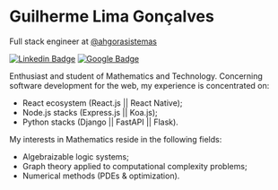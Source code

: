 # Guilherme Lima Gonçalves

Full stack engineer at [@ahgorasistemas](https://ahgora.com/)

[![Linkedin Badge](https://img.shields.io/badge/-Guilherme%20Lima%20Gonçalves-6633cc?style=flat-square&labelColor=6633cc&logo=linkedin&logoColor=white&link=https://www.linkedin.com/in/guilherme-lima-gonçalves-470ab9194/)](https://www.linkedin.com/in/guilherme-lima-gonçalves-470ab9194/)
[![Google Badge](https://img.shields.io/badge/-guligon90@gmail.com-6633cc?style=flat-square&labelColor=6633cc&logo=gmail&logoColor=white&link=mailto:guligon90@gmail.com)](mailto:guligon90@gmail.com)

Enthusiast and student of Mathematics and Technology. Concerning software development for the web, my experience is concentrated on:

- React ecosystem (React.js || React Native);
- Node.js stacks (Express.js || Koa.js);
- Python stacks (Django || FastAPI || Flask).

My interests in Mathematics reside in the following fields:

- Algebraizable logic systems;
- Graph theory applied to computational complexity problems;
- Numerical methods (PDEs & optimization).

<!--
**guligon90/guligon90** is a ✨ _special_ ✨ repository because its `README.md` (this file) appears on your GitHub profile.

Here are some ideas to get you started:

- 🔭 I’m currently working on ...
- 🌱 I’m currently learning ...
- 👯 I’m looking to collaborate on ...
- 🤔 I’m looking for help with ...
- 💬 Ask me about ...
- 📫 How to reach me: ...
- 😄 Pronouns: ...
- ⚡ Fun fact: ...
